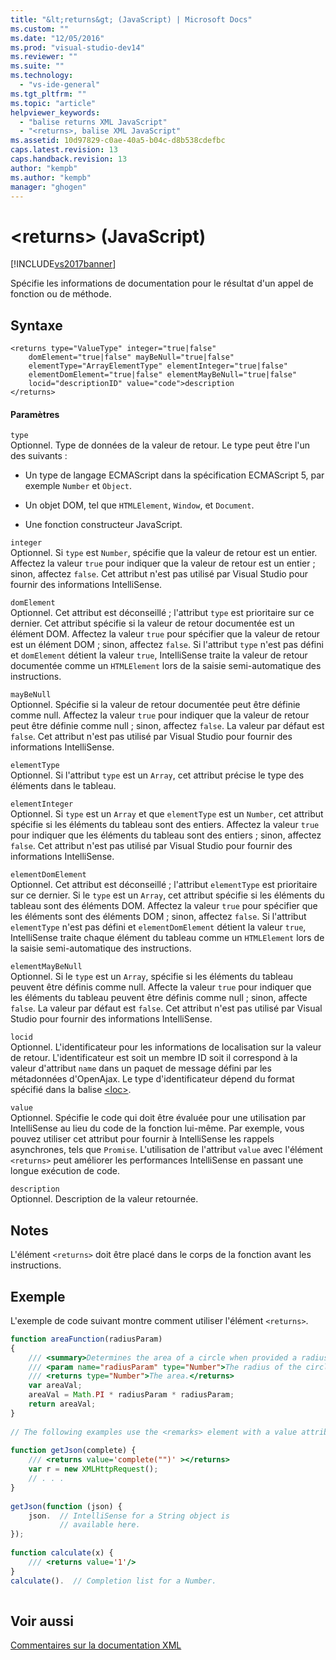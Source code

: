 ```yaml
---
title: "&lt;returns&gt; (JavaScript) | Microsoft Docs"
ms.custom: ""
ms.date: "12/05/2016"
ms.prod: "visual-studio-dev14"
ms.reviewer: ""
ms.suite: ""
ms.technology: 
  - "vs-ide-general"
ms.tgt_pltfrm: ""
ms.topic: "article"
helpviewer_keywords: 
  - "balise returns XML JavaScript"
  - "<returns>, balise XML JavaScript"
ms.assetid: 10d97829-c0ae-40a5-b04c-d8b538cdefbc
caps.latest.revision: 13
caps.handback.revision: 13
author: "kempb"
ms.author: "kempb"
manager: "ghogen"
---
```

# &lt;returns&gt; (JavaScript)
[!INCLUDE[vs2017banner](../code-quality/includes/vs2017banner.md)]

Spécifie les informations de documentation pour le résultat d'un appel de fonction ou de méthode.  
  
## Syntaxe  
  
```  
<returns type="ValueType" integer="true|false"  
    domElement="true|false" mayBeNull="true|false"  
    elementType="ArrayElementType" elementInteger="true|false"  
    elementDomElement="true|false" elementMayBeNull="true|false"  
    locid="descriptionID" value="code">description  
</returns>  
```  
  
#### Paramètres  
 `type`  
 Optionnel.  Type de données de la valeur de retour.  Le type peut être l'un des suivants :  
  
-   Un type de langage ECMAScript dans la spécification ECMAScript 5, par exemple `Number` et `Object`.  
  
-   Un objet DOM, tel que `HTMLElement`, `Window`, et `Document`.  
  
-   Une fonction constructeur JavaScript.  
  
 `integer`  
 Optionnel.  Si `type` est `Number`, spécifie que la valeur de retour est un entier.  Affectez la valeur `true` pour indiquer que la valeur de retour est un entier ; sinon, affectez `false`.  Cet attribut n'est pas utilisé par Visual Studio pour fournir des informations IntelliSense.  
  
 `domElement`  
 Optionnel.  Cet attribut est déconseillé ; l'attribut `type` est prioritaire sur ce dernier.  Cet attribut spécifie si la valeur de retour documentée est un élément DOM.  Affectez la valeur `true` pour spécifier que la valeur de retour est un élément DOM ; sinon, affectez `false`.  Si l'attribut `type` n'est pas défini et `domElement` détient la valeur `true`, IntelliSense traite la valeur de retour documentée comme un `HTMLElement` lors de la saisie semi\-automatique des instructions.  
  
 `mayBeNull`  
 Optionnel.  Spécifie si la valeur de retour documentée peut être définie comme null.  Affectez la valeur `true` pour indiquer que la valeur de retour peut être définie comme null ; sinon, affectez `false`.  La valeur par défaut est `false`.  Cet attribut n'est pas utilisé par Visual Studio pour fournir des informations IntelliSense.  
  
 `elementType`  
 Optionnel.  Si l'attribut `type` est un `Array`, cet attribut précise le type des éléments dans le tableau.  
  
 `elementInteger`  
 Optionnel.  Si `type` est un `Array` et que `elementType` est un `Number`, cet attribut spécifie si les éléments du tableau sont des entiers.  Affectez la valeur `true` pour indiquer que les éléments du tableau sont des entiers ; sinon, affectez `false`.  Cet attribut n'est pas utilisé par Visual Studio pour fournir des informations IntelliSense.  
  
 `elementDomElement`  
 Optionnel.  Cet attribut est déconseillé ; l'attribut `elementType` est prioritaire sur ce dernier.  Si le `type` est un `Array`, cet attribut spécifie si les éléments du tableau sont des éléments DOM.  Affectez la valeur `true` pour spécifier que les éléments sont des éléments DOM ; sinon, affectez `false`.  Si l'attribut `elementType` n'est pas défini et `elementDomElement` détient la valeur `true`, IntelliSense traite chaque élément du tableau comme un `HTMLElement` lors de la saisie semi\-automatique des instructions.  
  
 `elementMayBeNull`  
 Optionnel.  Si le `type` est un `Array`, spécifie si les éléments du tableau peuvent être définis comme null.  Affecte la valeur `true` pour indiquer que les éléments du tableau peuvent être définis comme null ; sinon, affecte `false`.  La valeur par défaut est `false`.  Cet attribut n'est pas utilisé par Visual Studio pour fournir des informations IntelliSense.  
  
 `locid`  
 Optionnel.  L'identificateur pour les informations de localisation sur la valeur de retour.  L'identificateur est soit un membre ID soit il correspond à la valeur d'attribut `name` dans un paquet de message défini par les métadonnées d'OpenAjax.  Le type d'identificateur dépend du format spécifié dans la balise [\<loc\>](../ide/loc-javascript.md).  
  
 `value`  
 Optionnel.  Spécifie le code qui doit être évaluée pour une utilisation par IntelliSense au lieu du code de la fonction lui\-même.  Par exemple, vous pouvez utiliser cet attribut pour fournir à IntelliSense les rappels asynchrones, tels que `Promise`.  L'utilisation de l'attribut `value` avec l'élément `<returns>` peut améliorer les performances IntelliSense en passant une longue exécution de code.  
  
 `description`  
 Optionnel.  Description de la valeur retournée.  
  
## Notes  
 L'élément `<returns>` doit être placé dans le corps de la fonction avant les instructions.  
  
## Exemple  
 L'exemple de code suivant montre comment utiliser l'élément `<returns>`.  
  
```javascript  
function areaFunction(radiusParam)  
{  
    /// <summary>Determines the area of a circle when provided a radius parameter.</summary>  
    /// <param name="radiusParam" type="Number">The radius of the circle.</param>  
    /// <returns type="Number">The area.</returns>  
    var areaVal;  
    areaVal = Math.PI * radiusParam * radiusParam;  
    return areaVal;  
}  
  
// The following examples use the <remarks> element with a value attribute.  
  
function getJson(complete) {   
    /// <returns value='complete("")' ></returns>  
    var r = new XMLHttpRequest();   
    // . . .   
}   
  
getJson(function (json) {   
    json.  // IntelliSense for a String object is   
           // available here.  
});  
  
function calculate(x) {  
    /// <returns value='1'/>  
}  
calculate().  // Completion list for a Number.  
  
```  
  
## Voir aussi  
 [Commentaires sur la documentation XML](../ide/xml-documentation-comments-javascript.md)